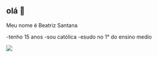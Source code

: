 ## olá 👋

 Meu nome é Beatriz Santana 

-tenho 15 anos
-sou católica
-esudo no 1° do ensino medio 

![](https://tenor.com/phI1ASNq8dn.gif)


